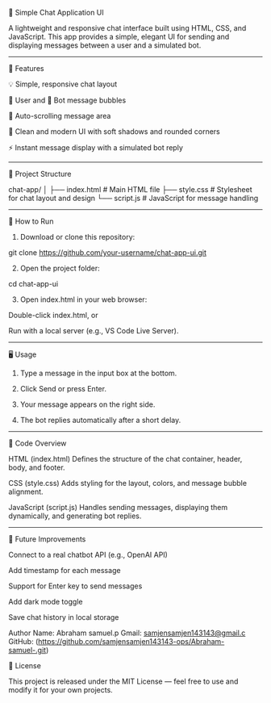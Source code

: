 💬 Simple Chat Application UI

A lightweight and responsive chat interface built using HTML, CSS, and JavaScript.
This app provides a simple, elegant UI for sending and displaying messages between a user and a simulated bot.


---

🧩 Features

💡 Simple, responsive chat layout

👤 User and 🤖 Bot message bubbles

📜 Auto-scrolling message area

🎨 Clean and modern UI with soft shadows and rounded corners

⚡ Instant message display with a simulated bot reply



---

📁 Project Structure

chat-app/
│
├── index.html      # Main HTML file
├── style.css       # Stylesheet for chat layout and design
└── script.js       # JavaScript for message handling


---

🚀 How to Run

1. Download or clone this repository:

git clone https://github.com/your-username/chat-app-ui.git


2. Open the project folder:

cd chat-app-ui


3. Open index.html in your web browser:

Double-click index.html, or

Run with a local server (e.g., VS Code Live Server).





---

🖥️ Usage

1. Type a message in the input box at the bottom.


2. Click Send or press Enter.


3. Your message appears on the right side.


4. The bot replies automatically after a short delay.




---

🧠 Code Overview

HTML (index.html)
Defines the structure of the chat container, header, body, and footer.

CSS (style.css)
Adds styling for the layout, colors, and message bubble alignment.

JavaScript (script.js)
Handles sending messages, displaying them dynamically, and generating bot replies.



---

🌟 Future Improvements

Connect to a real chatbot API (e.g., OpenAI API)

Add timestamp for each message

Support for Enter key to send messages

Add dark mode toggle

Save chat history in local storage



Author 
Name: Abraham samuel.p
Gmail: samjensamjen143143@gmail.c 
GitHub: (https://github.com/samjensamjen143143-ops/Abraham-samuel-.git)

📜 License

This project is released under the MIT License — feel free to use and modify it for your own projects.
